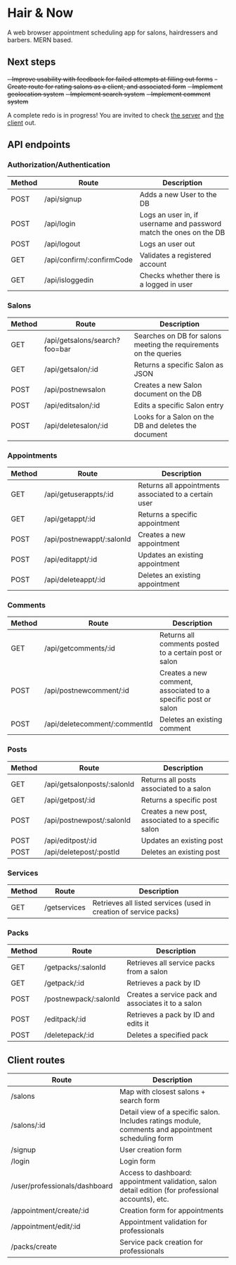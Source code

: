 # Hair & Now
A web browser appointment scheduling app for salons, hairdressers and barbers. MERN based. 

## Next steps

~~- Improve usability with feedback for failed attempts at filling out forms~~
~~- Create route for rating salons as a client, and associated form~~
~~- Implement geolocation system~~
~~- Implement search system~~
~~- Implement comment system~~

A complete redo is in progress! You are invited to check [the server](https://github.com/Elvirarp92/hair-and-now-redux-server) and [the client](https://github.com/Elvirarp92/hair-and-now-redux-client) out.

## API endpoints

### Authorization/Authentication
| **Method** | **Route**                 | **Description**                                                    |
|------------|---------------------------|--------------------------------------------------------------------|
| POST       | /api/signup               | Adds a new User to the DB                                          |
| POST       | /api/login                | Logs an user in, if username and password match the ones on the DB |
| POST       | /api/logout               | Logs an user out                                                   |
| GET        | /api/confirm/:confirmCode | Validates a registered account                                     |
| GET        | /api/isloggedin           | Checks whether there is a logged in user                           |
### Salons
| **Method**  | **Route**                     | **Description**                                                   |
|-------------|-------------------------------|-------------------------------------------------------------------|
| GET         | /api/getsalons/search?foo=bar | Searches on DB for salons meeting the requirements on the queries |
| GET         | /api/getsalon/:id             | Returns a specific Salon as JSON                                  |
| POST        | /api/postnewsalon             | Creates a new Salon document on the DB                            |
| POST        | /api/editsalon/:id            | Edits a specific Salon entry                                      |
| POST        | /api/deletesalon/:id          | Looks for a Salon on the DB and deletes the document              |
### Appointments
| **Method** | **Route**                     | **Description**                                         |
|------------|-------------------------------|---------------------------------------------------------|
| GET        | /api/getuserappts/:id         | Returns all appointments associated to a certain user   |
| GET        | /api/getappt/:id              | Returns a specific appointment                          |
| POST       | /api/postnewappt/:salonId     | Creates a new appointment                               |
| POST       | /api/editappt/:id             | Updates an existing appointment                         |
| POST       | /api/deleteappt/:id           | Deletes an existing appointment                         |
### Comments
| **Method** | **Route**                      | **Description**                                               |
|------------|--------------------------------|---------------------------------------------------------------|
| GET        | /api/getcomments/:id           | Returns all comments posted to a certain post or salon        |
| POST       | /api/postnewcomment/:id        | Creates a new comment, associated to a specific post or salon |
| POST       | /api/deletecomment/:commentId  | Deletes an existing comment                                   |
### Posts
| **Method** | **Route**                      | **Description**                                       |
|------------|--------------------------------|-------------------------------------------------------|
| GET        | /api/getsalonposts/:salonId    | Returns all posts associated to a salon               |
| GET        | /api/getpost/:id               | Returns a specific post                               |
| POST       | /api/postnewpost/:salonId      | Creates a new post, associated to a specific salon    |
| POST       | /api/editpost/:id              | Updates an existing post                              |
| POST       | /api/deletepost/:postId        | Deletes an existing post                              |
### Services
| **Method** | **Route**             | **Description**                                                   |
|------------|-----------------------|-------------------------------------------------------------------|
| GET        | /getservices          | Retrieves all listed services (used in creation of service packs) |
### Packs
| **Method** | **Route**             | **Description**                                     |
|------------|-----------------------|-----------------------------------------------------|
| GET        | /getpacks/:salonId    | Retrieves all service packs from a salon            |
| GET        | /getpack/:id          | Retrieves a pack by ID                              |
| POST       | /postnewpack/:salonId | Creates a service pack and associates it to a salon |
| POST       | /editpack/:id         | Retrieves a pack by ID and edits it                 |
| POST       | /deletepack/:id       | Deletes a specified pack                            |

## Client routes
| **Route**                     | **Description**                                                                                     |
|-------------------------------|-----------------------------------------------------------------------------------------------------|
| /salons                       | Map with closest salons + search form                                                               |
| /salons/:id                   | Detail view of a specific salon. Includes ratings module, comments and appointment scheduling form  |
| /signup                       | User creation form                                                                                  |
| /login                        | Login form                                                                                          |
| /user/professionals/dashboard | Access to dashboard: appointment validation, salon detail edition (for professional accounts), etc. |
| /appointment/create/:id       | Creation form for appointments                                                                      |
| /appointment/edit/:id         | Appointment validation for professionals                                                            |
| /packs/create                 | Service pack creation for professionals                                                             |
